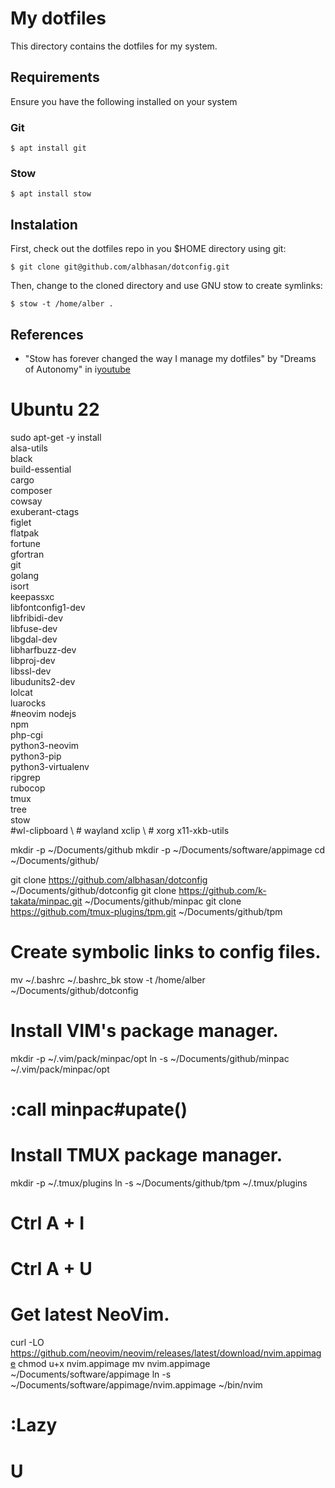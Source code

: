 # My dotfiles

This directory contains the dotfiles for my system.



## Requirements

Ensure you have the following installed on your system

### Git
```
$ apt install git
```

### Stow
```
$ apt install stow
```



## Instalation

First, check out the dotfiles repo in you $HOME directory using git:
```
$ git clone git@github.com/albhasan/dotconfig.git
```

Then, change to the cloned directory and use GNU stow to create symlinks:
```
$ stow -t /home/alber .
```



## References

- "Stow has forever changed the way I manage my dotfiles" by "Dreams of 
Autonomy" in i[youtube](https://youtu.be/y6XCebnB9gs?si=A-jaTzAPCM_Ta_e2)



# Ubuntu 22

sudo apt-get -y install \
    alsa-utils \
    black \
    build-essential \
    cargo \
    composer \
    cowsay \
    exuberant-ctags \
    figlet \
    flatpak \
    fortune \
    gfortran \
    git \
    golang \
    isort \
    keepassxc \
    libfontconfig1-dev \
    libfribidi-dev \
    libfuse-dev \
    libgdal-dev \
    libharfbuzz-dev \
    libproj-dev \
    libssl-dev \
    libudunits2-dev \
    lolcat \
    luarocks \
    #neovim
    nodejs \
    npm \
    php-cgi \
    python3-neovim \
    python3-pip \
    python3-virtualenv \
    ripgrep \
    rubocop \
    tmux \
    tree \
    stow \
    #wl-clipboard \ # wayland
    xclip \         # xorg
    x11-xkb-utils

mkdir -p ~/Documents/github
mkdir -p ~/Documents/software/appimage
cd ~/Documents/github/

git clone https://github.com/albhasan/dotconfig   ~/Documents/github/dotconfig
git clone https://github.com/k-takata/minpac.git  ~/Documents/github/minpac
git clone https://github.com/tmux-plugins/tpm.git ~/Documents/github/tpm

# Create symbolic links to config files.
mv ~/.bashrc ~/.bashrc_bk
stow -t /home/alber ~/Documents/github/dotconfig

# Install VIM's package manager.
mkdir -p ~/.vim/pack/minpac/opt
ln -s ~/Documents/github/minpac ~/.vim/pack/minpac/opt
# :call minpac#upate()

# Install TMUX package manager.
mkdir -p ~/.tmux/plugins
ln -s ~/Documents/github/tpm ~/.tmux/plugins
# Ctrl A + I
# Ctrl A + U

# Get latest NeoVim.
curl -LO https://github.com/neovim/neovim/releases/latest/download/nvim.appimage
chmod u+x nvim.appimage
mv nvim.appimage ~/Documents/software/appimage
ln -s ~/Documents/software/appimage/nvim.appimage ~/bin/nvim
# :Lazy
# U


